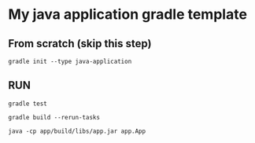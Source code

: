 # My java application gradle template

## From scratch (skip this step)

`gradle init --type java-application` 

## RUN

`gradle test`

`gradle build --rerun-tasks`

`java -cp app/build/libs/app.jar app.App`
